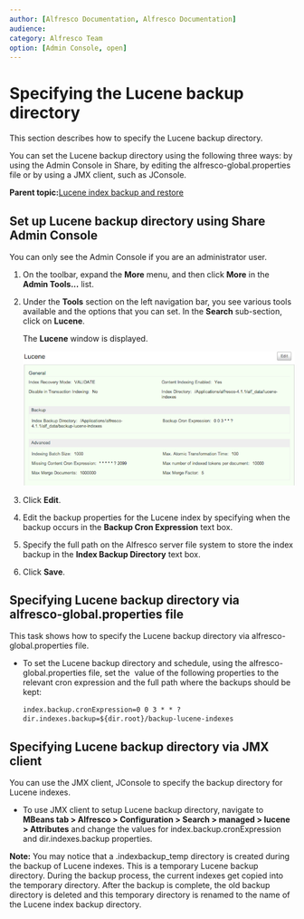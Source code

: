 ```yaml
---
author: [Alfresco Documentation, Alfresco Documentation]
audience: 
category: Alfresco Team
option: [Admin Console, open]
---
```


# Specifying the Lucene backup directory

This section describes how to specify the Lucene backup directory.

You can set the Lucene backup directory using the following three ways: by using the Admin Console in Share, by editing the alfresco-global.properties file or by using a JMX client, such as JConsole.

**Parent topic:**[Lucene index backup and restore](../concepts/backup-lucene-intro.md)

## Set up Lucene backup directory using Share Admin Console

You can only see the Admin Console if you are an administrator user.

1.  On the toolbar, expand the **More** menu, and then click **More** in the **Admin Tools...** list.

2.  Under the **Tools** section on the left navigation bar, you see various tools available and the options that you can set. In the **Search** sub-section, click on **Lucene**.

    The **Lucene** window is displayed.

    ![](../images/lucene-backup.png)

3.  Click **Edit**.

4.  Edit the backup properties for the Lucene index by specifying when the backup occurs in the **Backup Cron Expression** text box.

5.  Specify the full path on the Alfresco server file system to store the index backup in the **Index Backup Directory** text box.

6.  Click **Save**.


## Specifying Lucene backup directory via alfresco-global.properties file

This task shows how to specify the Lucene backup directory via alfresco-global.properties file.

-   To set the Lucene backup directory and schedule, using the alfresco-global.properties file, set the  value of the following properties to the relevant cron expression and the full path where the backups should be kept:

    ```
    index.backup.cronExpression=0 0 3 * * ?
    dir.indexes.backup=${dir.root}/backup-lucene-indexes
    ```


## Specifying Lucene backup directory via JMX client

You can use the JMX client, JConsole to specify the backup directory for Lucene indexes.

-   To use JMX client to setup Lucene backup directory, navigate to **MBeans tab \> Alfresco \> Configuration \> Search \> managed \> lucene \> Attributes** and change the values for index.backup.cronExpression and dir.indexes.backup properties.


**Note:** You may notice that a .indexbackup\_temp directory is created during the backup of Lucene indexes. This is a temporary Lucene backup directory. During the backup process, the current indexes get copied into the temporary directory. After the backup is complete, the old backup directory is deleted and this temporary directory is renamed to the name of the Lucene index backup directory.

